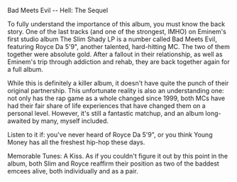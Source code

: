 Bad Meets Evil -- Hell: The Sequel

To fully understand the importance of this album, you must know the back story. One of the last tracks (and one of the strongest, IMHO) on Eminem's first studio album The Slim Shady LP is a number called Bad Meets Evil, featuring Royce Da 5'9", another talented, hard-hitting MC. The two of them together were absolute gold. After a fallout in their relationship, as well as Eminem's trip through addiction and rehab, they are back together again for a full album.

While this is definitely a killer album, it doesn't have quite the punch of their original partnership. This unfortunate reality is also an understanding one: not only has the rap game as a whole changed since 1999, both MCs have had their fair share of life experiences that have changed them on a personal level. However, it's still a fantastic matchup, and an album long-awaited by many, myself included.

Listen to it if: you've never heard of Royce Da 5'9", or you think Young Money has all the freshest hip-hop these days.

Memorable Tunes: A Kiss. As if you couldn't figure it out by this point in the album, both Slim and Royce reaffirm their position as two of the baddest emcees alive, both individually and as a pair.
